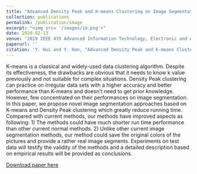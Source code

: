 ```yaml
---
title: "Advanced Density Peak and K-means Clustering on Image Segmentation"
collection: publications
permalink: /publication/image
excerpt: "<img src= '/images/im.png'>"
date: 2020-02-13
venue: '2019 IEEE 4th Advanced Information Technology, Electronic and Automation Control Conference (IAEAC)'
paperurl: ''
citation: 'Y. Hui and Y. Han, "Advanced Density Peak and K-means Clustering on Image Segmentation," 2019 IEEE 4th Advanced Information Technology, Electronic and Automation Control Conference (IAEAC), 2019, pp. 2740-2744, doi: 10.1109/IAEAC47372.2019.8997758.'
---
```

K-means is a classical and widely-used data clustering algorithm. Despite its effectiveness, the drawbacks are obvious that it needs to know k value previously and not suitable for complex situations. Density Peak clustering can practice on irregular data sets with a higher accuracy and better performance than K-means and doesn't need to get prior knowledge. However, few concentrated on their performances on image segmentation. In this paper, we propose novel image segmentation approaches based on K-means and Density Peak clustering which greatly reduce running time. Compared with current methods, our methods have improved aspects as following: 1) The methods could have much shorter run time performance than other current normal methods. 2) Unlike other current image segmentation methods, our method could save the original colors of the pictures and provide a rather real image segments. Experiments on test data will testify the validity of the methods and a detailed description based on empirical results will be provided as conclusions.

[Download paper here](https://drive.google.com/uc?export=download&id=1KEUjvFrlbTkl512H9-8jHxgfMNxd8qW2)
